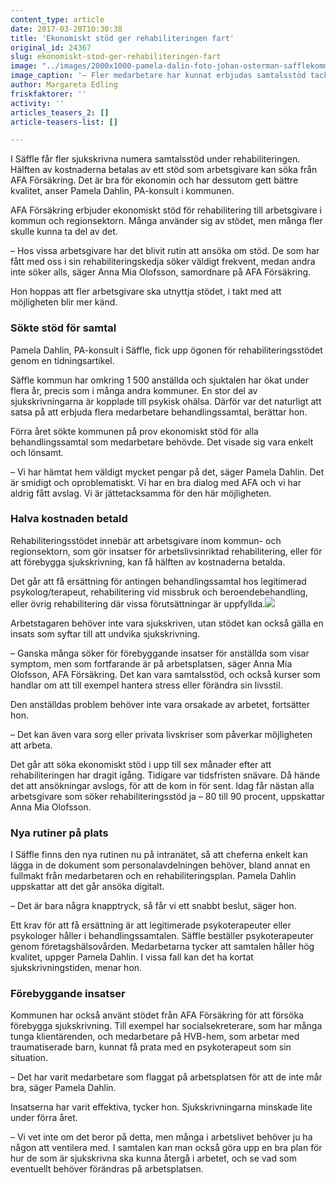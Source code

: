 ```yaml
---
content_type: article
date: 2017-03-20T10:30:38
title: 'Ekonomiskt stöd ger rehabiliteringen fart'
original_id: 24367
slug: ekonomiskt-stod-ger-rehabiliteringen-fart
image: "../images/2000x1000-pamela-dalin-foto-johan-osterman-safflekommun.jpg"
image_caption: '– Fler medarbetare har kunnat erbjudas samtalsstöd tack vare rehabiliteringsstödet från AFA Försäkring, säger Pamela Dahlin, PA-konsult i Säffle.'
author: Margareta Edling
friskfaktorer: ''
activity: ''
articles_teasers_2: []
article-teasers-list: []

---
```


I Säffle får fler sjukskrivna numera samtalsstöd under rehabiliteringen. Hälften av kostnaderna betalas av ett stöd som arbetsgivare kan söka från AFA Försäkring. Det är bra för ekonomin och har dessutom gett bättre kvalitet, anser Pamela Dahlin, PA-konsult i kommunen.

AFA Försäkring erbjuder ekonomiskt stöd för rehabilitering till arbetsgivare i kommun och regionsektorn. Många använder sig av stödet, men många fler skulle kunna ta del av det.

– Hos vissa arbetsgivare har det blivit rutin att ansöka om stöd. De som har fått med oss i sin rehabiliteringskedja söker väldigt frekvent, medan andra inte söker alls, säger Anna Mia Olofsson, samordnare på AFA Försäkring.

Hon hoppas att fler arbetsgivare ska utnyttja stödet, i takt med att möjligheten blir mer känd.

### Sökte stöd för samtal

Pamela Dahlin, PA-konsult i Säffle, fick upp ögonen för rehabiliteringsstödet genom en tidningsartikel.

Säffle kommun har omkring 1 500 anställda och sjuktalen har ökat under flera år, precis som i många andra kommuner. En stor del av sjukskrivningarna är kopplade till psykisk ohälsa. Därför var det naturligt att satsa på att erbjuda flera medarbetare behandlingssamtal, berättar hon.

Förra året sökte kommunen på prov ekonomiskt stöd för alla behandlingssamtal som medarbetare behövde. Det visade sig vara enkelt och lönsamt.

– Vi har hämtat hem väldigt mycket pengar på det, säger Pamela Dahlin. Det är smidigt och oproblematiskt. Vi har en bra dialog med AFA och vi har aldrig fått avslag. Vi är jättetacksamma för den här möjligheten.

### Halva kostnaden betald

Rehabiliteringsstödet innebär att arbetsgivare inom kommun- och regionsektorn, som gör insatser för arbetslivsinriktad rehabilitering, eller för att förebygga sjukskrivning, kan få hälften av kostnaderna betalda.

Det går att få ersättning för antingen behandlingssamtal hos legitimerad psykolog/terapeut, rehabilitering vid missbruk och beroendebehandling, eller övrig rehabilitering där vissa förutsättningar är uppfyllda.[![](https://www.suntarbetsliv.se/wp-content/uploads/2017/03/200x200-anna-mia-olofsson.jpg)](https://www.suntarbetsliv.se/wp-content/uploads/2017/03/200x200-anna-mia-olofsson.jpg)

Arbetstagaren behöver inte vara sjukskriven, utan stödet kan också gälla en insats som syftar till att undvika sjukskrivning.

– Ganska många söker för förebyggande insatser för anställda som visar symptom, men som fortfarande är på arbetsplatsen, säger Anna Mia Olofsson, AFA Försäkring. Det kan vara samtalsstöd, och också kurser som handlar om att till exempel hantera stress eller förändra sin livsstil.

Den anställdas problem behöver inte vara orsakade av arbetet, fortsätter hon.

– Det kan även vara sorg eller privata livskriser som påverkar möjligheten att arbeta.

Det går att söka ekonomiskt stöd i upp till sex månader efter att rehabiliteringen har dragit igång. Tidigare var tidsfristen snävare. Då hände det att ansökningar avslogs, för att de kom in för sent. Idag får nästan alla arbetsgivare som söker rehabiliteringsstöd ja – 80 till 90 procent, uppskattar Anna Mia Olofsson.

### Nya rutiner på plats

I Säffle finns den nya rutinen nu på intranätet, så att cheferna enkelt kan lägga in de dokument som personalavdelningen behöver, bland annat en fullmakt från medarbetaren och en rehabiliteringsplan. Pamela Dahlin uppskattar att det går ansöka digitalt.

– Det är bara några knapptryck, så får vi ett snabbt beslut, säger hon.

Ett krav för att få ersättning är att legitimerade psykoterapeuter eller psykologer håller i behandlingssamtalen. Säffle beställer psykoterapeuter genom företagshälsovården. Medarbetarna tycker att samtalen håller hög kvalitet, uppger Pamela Dahlin. I vissa fall kan det ha kortat sjukskrivningstiden, menar hon.

### Förebyggande insatser

Kommunen har också använt stödet från AFA Försäkring för att försöka förebygga sjukskrivning. Till exempel har socialsekreterare, som har många tunga klientärenden, och medarbetare på HVB-hem, som arbetar med traumatiserade barn, kunnat få prata med en psykoterapeut som sin situation.

– Det har varit medarbetare som flaggat på arbetsplatsen för att de inte mår bra, säger Pamela Dahlin.

Insatserna har varit effektiva, tycker hon. Sjukskrivningarna minskade lite under förra året.

– Vi vet inte om det beror på detta, men många i arbetslivet behöver ju ha någon att ventilera med. I samtalen kan man också göra upp en bra plan för hur de som är sjukskrivna ska kunna återgå i arbetet, och se vad som eventuellt behöver förändras på arbetsplatsen.

